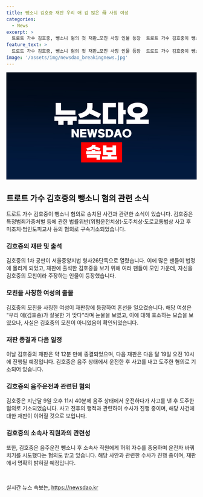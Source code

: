 ```yaml
---
title: 뺑소니 김호중 재판 우리 애 겁 많은 母 사칭 여성
categories:
  - News
excerpt: >
  트로트 가수 김호중, 뺑소니 혐의 첫 재판…모친 사칭 인물 등장  트로트 가수 김호중이 뺑소니 혐의로 구속기소된 후 첫 재판에 모친을 사칭한 여성이 등장해 혼선을 빚었다. 재판에는 수많은 팬들이 몰려 법정이 혼잡해졌고, 12분 만에 종결되었으며 다음 재판은 다음 달 19일로 예정되어 있다. 지난달 음주 상태에서 운전한 후 사건을 숨기려고 시도한 혐의로 송치된 김호중은 음주 운전 혐의는 배제됐으나 여전히 논란이 계속되고 있다.
feature_text: >
  트로트 가수 김호중, 뺑소니 혐의 첫 재판…모친 사칭 인물 등장  트로트 가수 김호중이 뺑소니 혐의로 구속기소된 후 첫 재판에 모친을 사칭한 여성이 등장해 혼선을 빚었다. 재판에는 수많은 팬들이 몰려 법정이 혼잡해졌고, 12분 만에 종결되었으며 다음 재판은 다음 달 19일로 예정되어 있다. 지난달 음주 상태에서 운전한 후 사건을 숨기려고 시도한 혐의로 송치된 김호중은 음주 운전 혐의는 배제됐으나 여전히 논란이 계속되고 있다.
image: '/assets/img/newsdao_breakingnews.jpg'
---
```


<p><img src="/assets/img/newsdao_breakingnews.jpg" alt="ranknews 속보" /></p>

<h2 data-ke-size="size26">트로트 가수 김호중의 뺑소니 혐의 관련 소식</h2>

<p data-ke-size="size16">트로트 가수 김호중이 뺑소니 혐의로 송치된 사건과 관련한 소식이 있습니다. 김호중은 특정범죄가중처벌 등에 관한 법률위반(위험운전치상)·도주치상·도로교통법상 사고 후 미조치·범인도피교사 등의 혐의로 구속기소되었습니다.</p>

<h3>김호중의 재판 및 출석</h3>

<p data-ke-size="size16">김호중의 1차 공판이 서울중앙지법 형사26단독으로 열렸습니다. 이에 많은 팬들이 법정에 몰리게 되었고, 재판에 출석한 김호중을 보기 위해 여러 팬들이 모인 가운데, 자신을 김호중의 모친이라 주장하는 인물이 등장했습니다.</p>

<h3>모친을 사칭한 여성의 출몰</h3>

<p data-ke-size="size16">김호중의 모친을 사칭한 여성이 재판장에 등장하여 혼선을 일으켰습니다. 해당 여성은 "우리 애(김호중)가 잘못한 거 맞다"라며 눈물을 보였고, 이에 대해 호소하는 모습을 보였으나, 사실은 김호중의 모친이 아니었음이 확인되었습니다.</p>

<h3>재판 종결과 다음 일정</h3>

<p data-ke-size="size16">이날 김호중의 재판은 약 12분 만에 종결되었으며, 다음 재판은 다음 달 19일 오전 10시에 진행될 예정입니다. 김호중은 음주 상태에서 운전한 후 사고를 내고 도주한 혐의로 기소되어 있습니다.</p>

<h3>김호중의 음주운전과 관련된 혐의</h3>

<p data-ke-size="size16">김호중은 지난달 9일 오후 11시 40분께 음주 상태에서 운전하다가 사고를 낸 후 도주한 혐의로 기소되었습니다. 사고 전후의 행적과 관련하여 수사가 진행 중이며, 해당 사건에 대한 재판이 이어질 것으로 보입니다.</p>

<h3>김호중의 소속사 직원과의 관련성</h3>

<p data-ke-size="size16">또한, 김호중은 음주운전 뺑소니 후 소속사 직원에게 허위 자수를 종용하며 운전자 바꿔치기를 시도했다는 혐의도 받고 있습니다. 해당 사안과 관련한 수사가 진행 중이며, 재판에서 명확히 밝혀질 예정입니다.</p>

<p data-ke-size="size16">&nbsp;</p>
실시간 뉴스 속보는, <a href="https://newsdao.kr" rel="dofollow">https://newsdao.kr</a>


